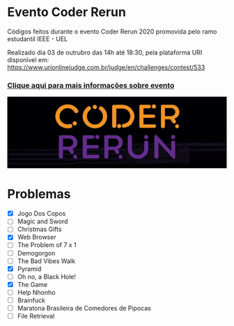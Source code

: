 # Evento Coder Rerun
Códigos feitos durante o evento Coder Rerun 2020 promovida pelo ramo estudantil IEEE - UEL 

Realizado dia 03 de outrubro das 14h até 18:30, pela plataforma URI disponível em: https://www.urionlinejudge.com.br/judge/en/challenges/contest/533

### <a href="https://www.ieeeuel.org/coderrerun">Clique aqui para mais informações sobre evento</a>

![logo](Imagens/logo.png)

# Problemas
- [X] Jogo Dos Copos		
- [ ]	Magic and Sword		
- [ ] Christmas Gifts		
- [X]	Web Browser		
- [ ]	The Problem of 7 x 1		
- [ ]	Demogorgon	
- [ ]	The Bad Vibes Walk		
- [X]	Pyramid		
- [ ]	Oh no, a Black Hole!		
- [X] The Game	
- [ ]	Help Nhonho		
- [ ]	Brainfuck		
- [ ]	Maratona Brasileira de Comedores de Pipocas		
- [ ]	File Retrieval
